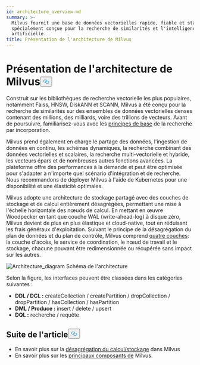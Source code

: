 ```yaml
---
id: architecture_overview.md
summary: >-
  Milvus fournit une base de données vectorielles rapide, fiable et stable,
  spécialement conçue pour la recherche de similarités et l'intelligence
  artificielle.
title: Présentation de l'architecture de Milvus
---
```

<h1 id="Milvus-Architecture-Overview" class="common-anchor-header">Présentation de l'architecture de Milvus<button data-href="#Milvus-Architecture-Overview" class="anchor-icon" translate="no">
      <svg translate="no"
        aria-hidden="true"
        focusable="false"
        height="20"
        version="1.1"
        viewBox="0 0 16 16"
        width="16"
      >
        <path
          fill="#0092E4"
          fill-rule="evenodd"
          d="M4 9h1v1H4c-1.5 0-3-1.69-3-3.5S2.55 3 4 3h4c1.45 0 3 1.69 3 3.5 0 1.41-.91 2.72-2 3.25V8.59c.58-.45 1-1.27 1-2.09C10 5.22 8.98 4 8 4H4c-.98 0-2 1.22-2 2.5S3 9 4 9zm9-3h-1v1h1c1 0 2 1.22 2 2.5S13.98 12 13 12H9c-.98 0-2-1.22-2-2.5 0-.83.42-1.64 1-2.09V6.25c-1.09.53-2 1.84-2 3.25C6 11.31 7.55 13 9 13h4c1.45 0 3-1.69 3-3.5S14.5 6 13 6z"
        ></path>
      </svg>
    </button></h1><p>Construit sur les bibliothèques de recherche vectorielle les plus populaires, notamment Faiss, HNSW, DiskANN et SCANN, Milvus a été conçu pour la recherche de similarités sur des ensembles de données vectorielles denses contenant des millions, des milliards, voire des trillions de vecteurs. Avant de poursuivre, familiarisez-vous avec les <a href="/docs/fr/glossary.md">principes de base</a> de la recherche par incorporation.</p>
<p>Milvus prend également en charge le partage des données, l'ingestion de données en continu, les schémas dynamiques, la recherche combinant des données vectorielles et scalaires, la recherche multi-vectorielle et hybride, les vecteurs épars et de nombreuses autres fonctions avancées. La plateforme offre des performances à la demande et peut être optimisée pour s'adapter à n'importe quel scénario d'intégration et de recherche. Nous recommandons de déployer Milvus à l'aide de Kubernetes pour une disponibilité et une élasticité optimales.</p>
<p>Milvus adopte une architecture de stockage partagé avec des couches de stockage et de calcul entièrement désagrégées, permettant une mise à l'échelle horizontale des nœuds de calcul. En mettant en œuvre Woodpecker en tant que couche WAL (write-ahead-log) à disque zéro, Milvus devient de plus en plus élastique et cloud-native, tout en réduisant les frais généraux d'exploitation. Suivant le principe de la désagrégation du plan de données et du plan de contrôle, Milvus comprend <a href="/docs/fr/four_layers.md">quatre couches</a>: la couche d'accès, le service de coordination, le nœud de travail et le stockage, chacune pouvant être redimensionnée ou récupérée sans impact sur les autres.</p>
<p>
  
   <span class="img-wrapper"> <img translate="no" src="/docs/v2.6.x/assets/milvus_architecture.png" alt="Architecture_diagram" class="doc-image" id="architecture_diagram" />
   </span> <span class="img-wrapper"> <span>Schéma de l'architecture</span> </span></p>
<p>Selon la figure, les interfaces peuvent être classées dans les catégories suivantes :</p>
<ul>
<li><strong>DDL / DCL :</strong> createCollection / createPartition / dropCollection / dropPartition / hasCollection / hasPartition</li>
<li><strong>DML / Produce :</strong> insert / delete / upsert</li>
<li><strong>DQL :</strong> recherche / requête</li>
</ul>
<h2 id="Whats-next" class="common-anchor-header">Suite de l'article<button data-href="#Whats-next" class="anchor-icon" translate="no">
      <svg translate="no"
        aria-hidden="true"
        focusable="false"
        height="20"
        version="1.1"
        viewBox="0 0 16 16"
        width="16"
      >
        <path
          fill="#0092E4"
          fill-rule="evenodd"
          d="M4 9h1v1H4c-1.5 0-3-1.69-3-3.5S2.55 3 4 3h4c1.45 0 3 1.69 3 3.5 0 1.41-.91 2.72-2 3.25V8.59c.58-.45 1-1.27 1-2.09C10 5.22 8.98 4 8 4H4c-.98 0-2 1.22-2 2.5S3 9 4 9zm9-3h-1v1h1c1 0 2 1.22 2 2.5S13.98 12 13 12H9c-.98 0-2-1.22-2-2.5 0-.83.42-1.64 1-2.09V6.25c-1.09.53-2 1.84-2 3.25C6 11.31 7.55 13 9 13h4c1.45 0 3-1.69 3-3.5S14.5 6 13 6z"
        ></path>
      </svg>
    </button></h2><ul>
<li>En savoir plus sur la <a href="/docs/fr/four_layers.md">désagrégation du calcul/stockage</a> dans Milvus</li>
<li>En savoir plus sur les <a href="/docs/fr/main_components.md">principaux composants de</a> Milvus.</li>
</ul>
